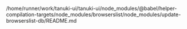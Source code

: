 /home/runner/work/tanuki-ui/tanuki-ui/node_modules/@babel/helper-compilation-targets/node_modules/browserslist/node_modules/update-browserslist-db/README.md